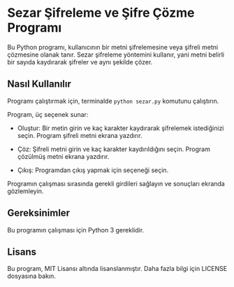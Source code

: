 # Sezar Şifreleme ve Şifre Çözme Programı

Bu Python programı, kullanıcının bir metni şifrelemesine veya şifreli metni çözmesine olanak tanır. Sezar şifreleme yöntemini kullanır, yani metni belirli bir sayıda kaydırarak şifreler ve aynı şekilde çözer.

## Nasıl Kullanılır
Programı çalıştırmak için, terminalde `python sezar.py` komutunu çalıştırın.

Program, üç seçenek sunar:

* Oluştur: Bir metin girin ve kaç karakter kaydırarak şifrelemek istediğinizi seçin. Program şifreli metni ekrana yazdırır.

* Çöz: Şifreli metni girin ve kaç karakter kaydırıldığını seçin. Program çözülmüş metni ekrana yazdırır.

* Çıkış: Programdan çıkış yapmak için seçeneği seçin.

Programın çalışması sırasında gerekli girdileri sağlayın ve sonuçları ekranda gözlemleyin.

## Gereksinimler
Bu programın çalışması için Python 3 gereklidir.

## Lisans
Bu program, MIT Lisansı altında lisanslanmıştır. Daha fazla bilgi için LICENSE dosyasına bakın.
